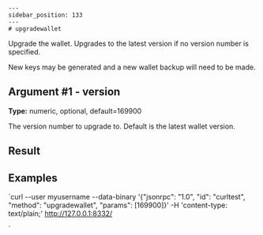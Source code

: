 
    ---
    sidebar_position: 133
    ---
    # upgradewallet

Upgrade the wallet. Upgrades to the latest version if no version number is specified.

New keys may be generated and a new wallet backup will need to be made.

## Argument #1 - version

**Type:** numeric, optional, default=169900

The version number to upgrade to. Default is the latest wallet version.

## Result

## Examples

`curl --user myusername --data-binary '{"jsonrpc": "1.0", "id": "curltest", "method": "upgradewallet", "params": [169900]}' -H 'content-type: text/plain;' http://127.0.0.1:8332/

`